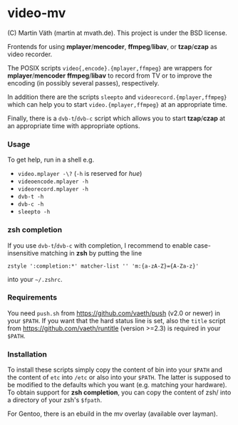 # video-mv

(C) Martin Väth (martin at mvath.de).
This project is under the BSD license.

Frontends for using __mplayer__/__mencoder__, __ffmpeg__/__libav__, or
__tzap__/__czap__ as video recorder.

The POSIX scripts `video{,encode}.{mplayer,ffmpeg}` are wrappers for
__mplayer__/__mencoder__ __ffmpeg__/__libav__ to record from TV or
to improve the encoding (in possibly several passes), respectively.

In addition there are the scripts `sleepto` and `videorecord.{mplayer,ffmpeg}`
which can help you to start `video.{mplayer,ffmpeg}` at an appropriate time.

Finally, there is a `dvb-t`/`dvb-c` script which allows you to start
__tzap__/__czap__ at an appropriate time with appropriate options.

### Usage

To get help, run in a shell e.g.

-	`video.mplayer -\?` (`-h` is reserved for _hue_)
-	`videoencode.mplayer -h`
-	`videorecord.mplayer -h`
-	`dvb-t -h`
-	`dvb-c -h`
-	`sleepto -h`

### zsh completion

If you use `dvb-t`/`dvb-c` with completion,
I recommend to enable case-insensitive matching in __zsh__ by putting the line

`zstyle ':completion:*' matcher-list '' 'm:{a-zA-Z}={A-Za-z}'`

into your `~/.zshrc`.

### Requirements

You need `push.sh` from https://github.com/vaeth/push (v2.0 or newer)
in your `$PATH`.
If you want that the hard status line is set, also the `title` script from
https://github.com/vaeth/runtitle (version >=2.3) is required in your `$PATH`.

### Installation

To install these scripts simply copy the content of bin into your `$PATH`
and the content of `etc` into `/etc` or also into your `$PATH`.
The latter is supposed to be modified to the defaults which you want
(e.g. matching your hardware).
To obtain support for __zsh completion__, you can copy the content of zsh/
into a directory of your zsh's `$fpath`.

For Gentoo, there is an ebuild in the mv overlay (available over layman).
